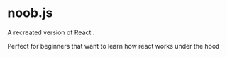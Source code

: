 # noob.js

A recreated version of React . 

Perfect for beginners that want to learn how react works under the hood 